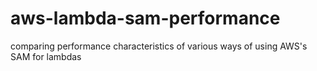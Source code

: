 # aws-lambda-sam-performance
comparing performance characteristics of various ways of using AWS's SAM for lambdas
